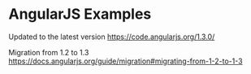 AngularJS Examples
===========

Updated to the latest version https://code.angularjs.org/1.3.0/

Migration from 1.2 to 1.3 https://docs.angularjs.org/guide/migration#migrating-from-1-2-to-1-3
